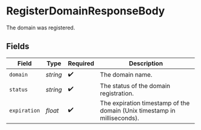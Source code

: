 # RegisterDomainResponseBody

The domain was registered.


## Fields

| Field                                                                    | Type                                                                     | Required                                                                 | Description                                                              |
| ------------------------------------------------------------------------ | ------------------------------------------------------------------------ | ------------------------------------------------------------------------ | ------------------------------------------------------------------------ |
| `domain`                                                                 | *string*                                                                 | :heavy_check_mark:                                                       | The domain name.                                                         |
| `status`                                                                 | *string*                                                                 | :heavy_check_mark:                                                       | The status of the domain registration.                                   |
| `expiration`                                                             | *float*                                                                  | :heavy_check_mark:                                                       | The expiration timestamp of the domain (Unix timestamp in milliseconds). |
